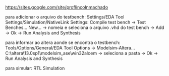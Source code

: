 https://sites.google.com/site/proflincolnmachado

para adicionar o arquivo do testbench:
  Settings/EDA Tool Settings/Simulation/NativeLink Settings: Compile test bench -> Test Benches...
  New... -> nomeia e seleciona o arquivo .vhd do test bench -> Add -> Ok -> Run Analysis and Synthesis
  
para informar ao altera aonde se encontra o testbench:
  Tools/Options/General/EDA Tool Options -> Modelsim-Altera...
  C:\altera\13.0sp1\modelsim_ase\win32aloem -> seleciona a pasta -> Ok -> Run Analysis and Synthesis

para simular:
  RTL Simulation
